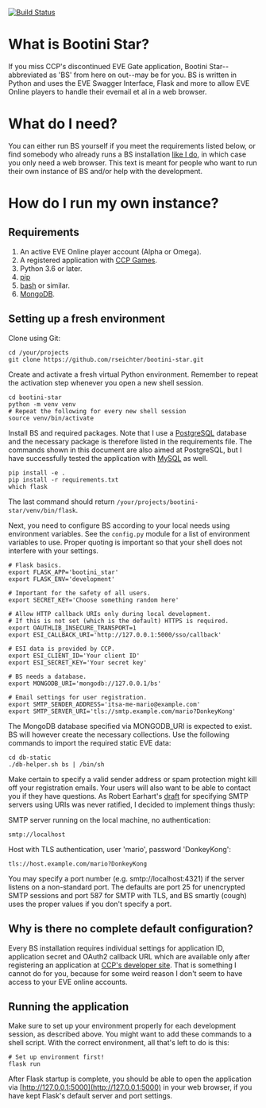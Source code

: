 [![Build Status](https://travis-ci.org/rseichter/bootini-star.svg?branch=master)](https://travis-ci.org/rseichter/bootini-star)

# What is Bootini Star?

If you miss CCP's discontinued EVE Gate application, Bootini Star--abbreviated
as 'BS' from here on out--may be for you. BS is written in Python and uses the
EVE Swagger Interface, Flask and more to allow EVE Online players to handle
their evemail et al in a web browser.

# What do I need?

You can either run BS yourself if you meet the requirements listed below, or
find somebody who already runs a BS installation [like I
do](https://bs.willexplo.de), in which case you only need a web browser. This
text is meant for people who want to run their own instance of BS and/or help
with the development.

# How do I run my own instance?

## Requirements

1. An active EVE Online player account (Alpha or Omega).
1. A registered application with [CCP Games](https://developers.eveonline.com).
1. Python 3.6 or later.
1. [pip](https://pypi.python.org/pypi/pip)
1. [bash](https://www.gnu.org/software/bash/) or similar.
1. [MongoDB](https://www.mongodb.com).

## Setting up a fresh environment

Clone using Git:

```shell
cd /your/projects
git clone https://github.com/rseichter/bootini-star.git
```

Create and activate a fresh virtual Python environment. Remember to repeat the
activation step whenever you open a new shell session.

```shell
cd bootini-star
python -m venv venv
# Repeat the following for every new shell session
source venv/bin/activate
```

Install BS and required packages. Note that I use a
[PostgreSQL](https://www.postgresql.org) database and the necessary package is
therefore listed in the requirements file. The commands shown in this document
are also aimed at PostgreSQL, but I have successfully tested the application
with [MySQL](https://www.mysql.com) as well.

```shell
pip install -e .
pip install -r requirements.txt
which flask
```

The last command should return ```/your/projects/bootini-star/venv/bin/flask```.

Next, you need to configure BS according to your local needs using environment
variables. See the ```config.py``` module for a list of environment variables to
use.  Proper quoting is important so that your shell does not interfere with
your settings.

```shell
# Flask basics.
export FLASK_APP='bootini_star'
export FLASK_ENV='development'

# Important for the safety of all users.
export SECRET_KEY='Choose something random here'

# Allow HTTP callback URIs only during local development.
# If this is not set (which is the default) HTTPS is required.
export OAUTHLIB_INSECURE_TRANSPORT=1
export ESI_CALLBACK_URI='http://127.0.0.1:5000/sso/callback'

# ESI data is provided by CCP.
export ESI_CLIENT_ID='Your client ID'
export ESI_SECRET_KEY='Your secret key'

# BS needs a database.
export MONGODB_URI='mongodb://127.0.0.1/bs'

# Email settings for user registration.
export SMTP_SENDER_ADDRESS='itsa-me-mario@example.com'
export SMTP_SERVER_URI='tls://smtp.example.com/mario?DonkeyKong'
```

The MongoDB database specified via MONGODB_URI is expected to exist. BS will
however create the necessary collections. Use the following commands to import
the required static EVE data:

```shell
cd db-static
./db-helper.sh bs | /bin/sh
```


Make certain to specify a valid sender address or spam protection might kill off
your registration emails. Your users will also want to be able to contact you if
they have questions. As Robert Earhart's
[draft](https://tools.ietf.org/html/draft-earhart-url-smtp-00) for specifying
SMTP servers using URIs was never ratified, I decided to implement things
thusly:

SMTP server running on the local machine, no authentication:

```
smtp://localhost
```

Host with TLS authentication, user 'mario', password 'DonkeyKong':

```
tls://host.example.com/mario?DonkeyKong
```

You may specify a port number (e.g. smtp://localhost:4321) if the server listens
on a non-standard port. The defaults are port 25 for unencrypted SMTP sessions
and port 587 for SMTP with TLS, and BS smartly (cough) uses the proper values if
you don't specify a port.

## Why is there no complete default configuration?

Every BS installation requires individual settings for application ID,
application secret and OAuth2 callback URL which are available only after
registering an application at [CCP's developer
site](https://developers.eveonline.com). That is something I cannot do for you,
because for some weird reason I don't seem to have access to your EVE online
accounts.

## Running the application

Make sure to set up your environment properly for each development session, as
described above. You might want to add these commands to a shell script. With
the correct environment, all that's left to do is this:

```shell
# Set up environment first!
flask run
```

After Flask startup is complete, you should be able to open the application via
[http://127.0.0.1:5000](http://127.0.0.1:5000) in your web browser, if you have
kept Flask's default server and port settings.
